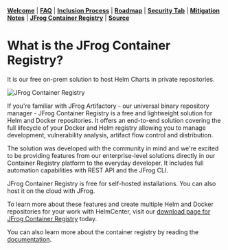 [__Welcome__](README.md) | [__FAQ__](faq.md) | [__Inclusion Process__](inclusion.md) | [__Roadmap__](roadmap.md) | [__Security Tab__](security.md) | [__Mitigation Notes__](securitymitigationspec.md) | [__JFrog Container Registry__](jfrog-cr.md) | [__Source__](source-inclusion.md)

# What is the JFrog Container Registry?

It is our free on-prem solution to host Helm Charts in private repositories. 

![JFrog Container Registry](https://media.jfrog.com/wp-content/uploads/2019/11/20130158/Blog_JCR1200X628.png)

If you're familiar with JFrog Artifactory - our universal binary repository manager - JFrog Container Registry is a free and lightweight solution for Helm and Docker repositories. It offers an end-to-end solution covering the full lifecycle of your Docker and Helm registry allowing you to manage development, vulnerability analysis, artifact flow control and distribution.

The solution was developed with the community in mind and we're excited to be providing features from our enterprise-level solutions directly in our Container Registry platform to the everyday developer. It includes full automation capabilities with REST API and the JFrog CLI. 

JFrog Container Registry is free for self-hosted installations. You can also host it on the cloud with JFrog.

To learn more about these features and create multiple Helm and Docker repositories for your work with HelmCenter, visit our [download page for JFrog Container Registry](https://jfrog.com/download-jfrog-container-registry/) today.

You can also learn more about the container registry by reading the [documentation](https://www.jfrog.com/confluence/display/JFROG/Get+Started%3A+JFrog+Container+Registry).
